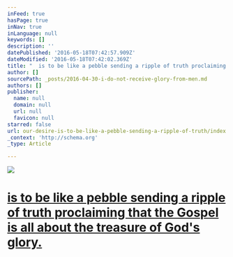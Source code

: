 ```yaml
---
inFeed: true
hasPage: true
inNav: true
inLanguage: null
keywords: []
description: ''
datePublished: '2016-05-18T07:42:57.909Z'
dateModified: '2016-05-18T07:42:02.369Z'
title: "  is to be like a pebble sending a ripple of truth proclaiming that the Gospel is all about the treasure of God's glory."
author: []
sourcePath: _posts/2016-04-30-i-do-not-receive-glory-from-men.md
authors: []
publisher:
  name: null
  domain: null
  url: null
  favicon: null
starred: false
url: our-desire-is-to-be-like-a-pebble-sending-a-ripple-of-truth/index.html
_context: 'http://schema.org'
_type: Article

---
```

![](https://the-grid-user-content.s3-us-west-2.amazonaws.com/6b0042ac-be69-478a-a6b6-621ccd644ec8.jpg)

# [is to be like a pebble sending a ripple of truth proclaiming that the Gospel is all about the treasure of God's glory.][0]

[0]: null